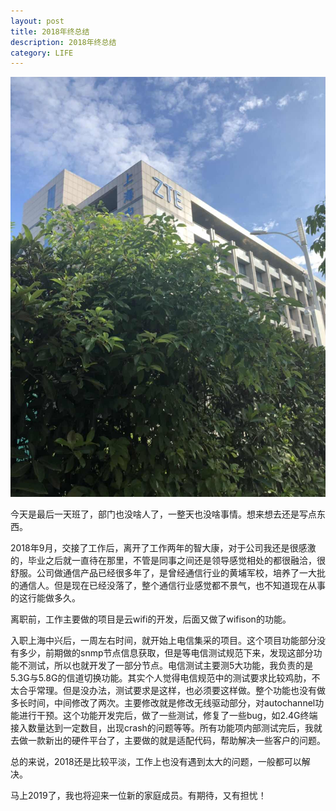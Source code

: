 ```yaml
---
layout: post
title: 2018年终总结
description: 2018年终总结
category: LIFE
---
```


![logo](./images/2019-01-31-2018年终总结/logo.jpg)

今天是最后一天班了，部门也没啥人了，一整天也没啥事情。想来想去还是写点东西。

2018年9月，交接了工作后，离开了工作两年的智大康，对于公司我还是很感激的，毕业之后就一直待在那里，不管是同事之间还是领导感觉相处的都很融洽，很舒服。公司做通信产品已经很多年了，是曾经通信行业的黄埔军校，培养了一大批的通信人。但是现在已经没落了，整个通信行业感觉都不景气，也不知道现在从事的这行能做多久。

离职前，工作主要做的项目是云wifi的开发，后面又做了wifison的功能。

入职上海中兴后，一周左右时间，就开始上电信集采的项目。这个项目功能部分没有多少，前期做的snmp节点信息获取，但是等电信测试规范下来，发现这部分功能不测试，所以也就开发了一部分节点。电信测试主要测5大功能，我负责的是5.3G与5.8G的信道切换功能。其实个人觉得电信规范中的测试要求比较鸡肋，不太合乎常理。但是没办法，测试要求是这样，也必须要这样做。整个功能也没有做多长时间，中间修改了两次。主要修改就是修改无线驱动部分，对autochannel功能进行干预。这个功能开发完后，做了一些测试，修复了一些bug，如2.4G终端接入数量达到一定数目，出现crash的问题等等。所有功能项内部测试完后，我就去做一款新出的硬件平台了，主要做的就是适配代码，帮助解决一些客户的问题。

总的来说，2018还是比较平淡，工作上也没有遇到太大的问题，一般都可以解决。

马上2019了，我也将迎来一位新的家庭成员。有期待，又有担忧！